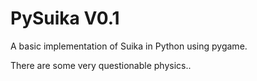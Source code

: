 # PySuika V0.1
A basic implementation of Suika in Python using pygame.

There are some very questionable physics..
